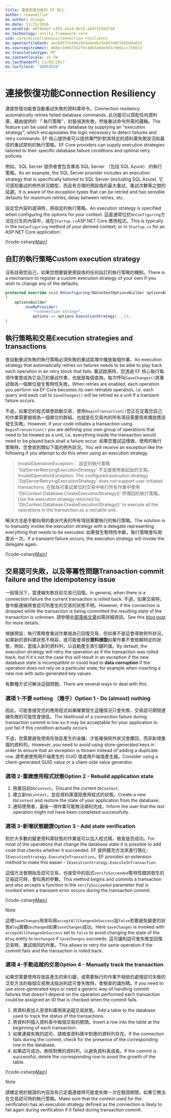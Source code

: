 ```yaml
---
title: 連接恢復功能的 EF 核心
author: rowanmiller
ms.author: divega
ms.date: 11/15/2016
ms.assetid: e079d4af-c455-4a14-8e15-a8471516d748
ms.technology: entity-framework-core
uid: core/miscellaneous/connection-resiliency
ms.openlocfilehash: aec69577cd4b19fdebedb33ed6fd8f2665b0a032
ms.sourcegitcommit: 860ec5d047342fbc4063a0de881c9861cc1f8813
ms.translationtype: MT
ms.contentlocale: zh-TW
ms.lasthandoff: 11/05/2017
ms.locfileid: "26053528"
---
```

# <a name="connection-resiliency"></a><span data-ttu-id="67dc4-102">連接恢復功能</span><span class="sxs-lookup"><span data-stu-id="67dc4-102">Connection Resiliency</span></span>

<span data-ttu-id="67dc4-103">連接恢復功能會自動重試失敗的資料庫命令。</span><span class="sxs-lookup"><span data-stu-id="67dc4-103">Connection resiliency automatically retries failed database commands.</span></span> <span data-ttu-id="67dc4-104">此功能可以搭配任何資料庫，藉由提供的 「 執行策略"，封裝偵測失敗，然後重試命令所需的邏輯。</span><span class="sxs-lookup"><span data-stu-id="67dc4-104">The feature can be used with any database by supplying an "execution strategy", which encapsulates the logic necessary to detect failures and retry commands.</span></span> <span data-ttu-id="67dc4-105">EF 核心提供者可以提供專門針對其特定的資料庫失敗狀況和最佳的重試原則的執行策略。</span><span class="sxs-lookup"><span data-stu-id="67dc4-105">EF Core providers can supply execution strategies tailored to their specific database failure conditions and optimal retry policies.</span></span>

<span data-ttu-id="67dc4-106">例如，SQL Server 提供者會包含專為 SQL Server （包括 SQL Azure） 的執行策略。</span><span class="sxs-lookup"><span data-stu-id="67dc4-106">As an example, the SQL Server provider includes an execution strategy that is specifically tailored to SQL Server (including SQL Azure).</span></span> <span data-ttu-id="67dc4-107">它可感知重試的例外狀況類型，而且有合理的預設值的最大重試，重試次數等之間的延遲。</span><span class="sxs-lookup"><span data-stu-id="67dc4-107">It is aware of the exception types that can be retried and has sensible defaults for maximum retries, delay between retries, etc.</span></span>

<span data-ttu-id="67dc4-108">設定您內容的選項時，將指定的執行策略。</span><span class="sxs-lookup"><span data-stu-id="67dc4-108">An execution strategy is specified when configuring the options for your context.</span></span> <span data-ttu-id="67dc4-109">這是通常位於`OnConfiguring`方法在衍生的內容中，或在`Startup.cs`ASP.NET Core 應用程式。</span><span class="sxs-lookup"><span data-stu-id="67dc4-109">This is typically in the `OnConfiguring` method of your derived context, or in `Startup.cs` for an ASP.NET Core application.</span></span>

[!code-csharp[Main](../../../samples/core/Miscellaneous/ConnectionResiliency/Program.cs#OnConfiguring)]

## <a name="custom-execution-strategy"></a><span data-ttu-id="67dc4-110">自訂的執行策略</span><span class="sxs-lookup"><span data-stu-id="67dc4-110">Custom execution strategy</span></span>

<span data-ttu-id="67dc4-111">沒有註冊您自己，如果您想要變更預設值的任何自訂的執行策略的機制。</span><span class="sxs-lookup"><span data-stu-id="67dc4-111">There is a mechanism to register a custom execution strategy of your own if you wish to change any of the defaults.</span></span>

``` csharp
protected override void OnConfiguring(DbContextOptionsBuilder optionsBuilder)
{
    optionsBuilder
        .UseMyProvider(
            "<connection string>",
            options => options.ExecutionStrategy(...));
}
```

## <a name="execution-strategies-and-transactions"></a><span data-ttu-id="67dc4-112">執行策略和交易</span><span class="sxs-lookup"><span data-stu-id="67dc4-112">Execution strategies and transactions</span></span>

<span data-ttu-id="67dc4-113">會自動重試失敗的執行策略必須失敗的重試區塊中播放每個作業。</span><span class="sxs-lookup"><span data-stu-id="67dc4-113">An execution strategy that automatically retries on failures needs to be able to play back each operation in an retry block that fails.</span></span> <span data-ttu-id="67dc4-114">重試啟用時，您透過 EF 核心執行每項作業會成為它自己的重試作業，也就是每個查詢，每次呼叫`SaveChanges()`將重試做為一個單位發生暫時性失敗。</span><span class="sxs-lookup"><span data-stu-id="67dc4-114">When retries are enabled, each operation you perform via EF Core becomes its own retriable operation, i.e. each query and each call to `SaveChanges()` will be retried as a unit if a transient failure occurs.</span></span>

<span data-ttu-id="67dc4-115">不過，如果您的程式碼會啟動交易，使用`BeginTransaction()`您正在定義您自己的作業需要被視為一個單位的群組，也就是在交易內的所有項目需要用來播放應該發生失敗。</span><span class="sxs-lookup"><span data-stu-id="67dc4-115">However, if your code initiates a transaction using `BeginTransaction()` you are defining your own group of operations that need to be treated as a unit, i.e. everything inside the transaction would need to be played back shall a failure occur.</span></span> <span data-ttu-id="67dc4-116">如果您嘗試這樣做，使用的執行策略時，您會收到類似下面的例外狀況。</span><span class="sxs-lookup"><span data-stu-id="67dc4-116">You will receive an exception like the following if you attempt to do this when using an execution strategy.</span></span>

> <span data-ttu-id="67dc4-117">InvalidOperationException： 設定的執行策略 'SqlServerRetryingExecutionStrategy' 不支援使用者起始的交易。</span><span class="sxs-lookup"><span data-stu-id="67dc4-117">InvalidOperationException: The configured execution strategy 'SqlServerRetryingExecutionStrategy' does not support user initiated transactions.</span></span> <span data-ttu-id="67dc4-118">在做為可重試單位的交易中執行所有作業中使用 'DbContext.Database.CreateExecutionStrategy()' 所傳回的執行策略。</span><span class="sxs-lookup"><span data-stu-id="67dc4-118">Use the execution strategy returned by 'DbContext.Database.CreateExecutionStrategy()' to execute all the operations in the transaction as a retriable unit.</span></span>

<span data-ttu-id="67dc4-119">解決方法是手動叫用的委派代表的所有項目需要執行的執行策略。</span><span class="sxs-lookup"><span data-stu-id="67dc4-119">The solution is to manually invoke the execution strategy with a delegate representing everything that needs to be executed.</span></span> <span data-ttu-id="67dc4-120">如果發生暫時性中斷，執行策略會叫用委派一次。</span><span class="sxs-lookup"><span data-stu-id="67dc4-120">If a transient failure occurs, the execution strategy will invoke the delegate again.</span></span>

[!code-csharp[Main](../../../samples/core/Miscellaneous/ConnectionResiliency/Program.cs#ManualTransaction)]

## <a name="transaction-commit-failure-and-the-idempotency-issue"></a><span data-ttu-id="67dc4-121">交易認可失敗，以及等冪性問題</span><span class="sxs-lookup"><span data-stu-id="67dc4-121">Transaction commit failure and the idempotency issue</span></span>

<span data-ttu-id="67dc4-122">一般情況下，當連線失敗目前交易已回復。</span><span class="sxs-lookup"><span data-stu-id="67dc4-122">In general, when there is a connection failure the current transaction is rolled back.</span></span> <span data-ttu-id="67dc4-123">不過，如果交易時，會中斷連線將會認可所產生的交易的狀態不明。</span><span class="sxs-lookup"><span data-stu-id="67dc4-123">However, if the connection is dropped while the transaction is being committed the resulting state of the transaction is unknown.</span></span> <span data-ttu-id="67dc4-124">請參閱此[部落格文章](http://blogs.msdn.com/b/adonet/archive/2013/03/11/sql-database-connectivity-and-the-idempotency-issue.aspx)如需詳細資訊。</span><span class="sxs-lookup"><span data-stu-id="67dc4-124">See this [blog post](http://blogs.msdn.com/b/adonet/archive/2013/03/11/sql-database-connectivity-and-the-idempotency-issue.aspx) for more details.</span></span>

<span data-ttu-id="67dc4-125">根據預設，執行策略會重試作業視為已回復交易，但如果不是這會導致例外狀況，如果新的資料庫狀態不相容，或可能會導致**資料損毀**如果作業不會依賴特定的狀態，例如，當插入新的資料列，以自動產生索引鍵的值。</span><span class="sxs-lookup"><span data-stu-id="67dc4-125">By default, the execution strategy will retry the operation as if the transaction was rolled back, but if it's not the case this will result in an exception if the new database state is incompatible or could lead to **data corruption** if the operation does not rely on a particular state, for example when inserting a new row with auto-generated key values.</span></span>

<span data-ttu-id="67dc4-126">有數種方式可解決這個問題。</span><span class="sxs-lookup"><span data-stu-id="67dc4-126">There are several ways to deal with this.</span></span>

### <a name="option-1---do-almost-nothing"></a><span data-ttu-id="67dc4-127">選項 1-不要 nothing （幾乎）</span><span class="sxs-lookup"><span data-stu-id="67dc4-127">Option 1 - Do (almost) nothing</span></span>

<span data-ttu-id="67dc4-128">因此，可能會接受您的應用程式如果確實發生這種情況只會失敗，交易認可期間連線失敗的可能性會很低。</span><span class="sxs-lookup"><span data-stu-id="67dc4-128">The likelihood of a connection failure during transaction commit is low so it may be acceptable for your application to just fail if this condition actually occurs.</span></span>

<span data-ttu-id="67dc4-129">不過，您需要避免使用存放區產生的金鑰，才能確保例外狀況會擲回，而非新增重複的資料列。</span><span class="sxs-lookup"><span data-stu-id="67dc4-129">However, you need to avoid using store-generated keys in order to ensure that an exception is thrown instead of adding a duplicate row.</span></span> <span data-ttu-id="67dc4-130">請考慮使用用戶端產生的 GUID 值或用戶端值產生器。</span><span class="sxs-lookup"><span data-stu-id="67dc4-130">Consider using a client-generated GUID value or a client-side value generator.</span></span>

### <a name="option-2---rebuild-application-state"></a><span data-ttu-id="67dc4-131">選項 2-重建應用程式狀態</span><span class="sxs-lookup"><span data-stu-id="67dc4-131">Option 2 - Rebuild application state</span></span>

1. <span data-ttu-id="67dc4-132">捨棄目前`DbContext`。</span><span class="sxs-lookup"><span data-stu-id="67dc4-132">Discard the current `DbContext`.</span></span>
2. <span data-ttu-id="67dc4-133">建立新`DbContext`，並從資料庫還原應用程式的狀態。</span><span class="sxs-lookup"><span data-stu-id="67dc4-133">Create a new `DbContext` and restore the state of your application from the database.</span></span>
3. <span data-ttu-id="67dc4-134">通知使用者，最後一項作業可能無法順利完成。</span><span class="sxs-lookup"><span data-stu-id="67dc4-134">Inform the user that the last operation might not have been completed successfully.</span></span>

### <a name="option-3---add-state-verification"></a><span data-ttu-id="67dc4-135">選項 3-新增狀態驗證</span><span class="sxs-lookup"><span data-stu-id="67dc4-135">Option 3 - Add state verification</span></span>

<span data-ttu-id="67dc4-136">對於大多數的變更資料庫狀態的作業是可以加入程式碼，檢查是否成功。</span><span class="sxs-lookup"><span data-stu-id="67dc4-136">For most of the operations that change the database state it is possible to add code that checks whether it succeeded.</span></span> <span data-ttu-id="67dc4-137">EF 提供擴充方法來進行簡化- `IExecutionStrategy.ExecuteInTransaction`。</span><span class="sxs-lookup"><span data-stu-id="67dc4-137">EF provides an extension method to make this easier - `IExecutionStrategy.ExecuteInTransaction`.</span></span>

<span data-ttu-id="67dc4-138">這個方法會開始及認可交易，也接受中的函式`verifySucceeded`暫時性錯誤發生的交易認可時，會叫用的參數。</span><span class="sxs-lookup"><span data-stu-id="67dc4-138">This method begins and commits a transaction and also accepts a function in the `verifySucceeded` parameter that is invoked when a transient error occurs during the transaction commit.</span></span>

[!code-csharp[Main](../../../samples/core/Miscellaneous/ConnectionResiliency/Program.cs#Verification)]

> [!NOTE]
> <span data-ttu-id="67dc4-139">這裡`SaveChanges`用來叫用`acceptAllChangesOnSuccess`設`false`若要避免變更的狀態`Blog`實體`Unchanged`如果`SaveChanges`成功。</span><span class="sxs-lookup"><span data-stu-id="67dc4-139">Here `SaveChanges` is invoked with `acceptAllChangesOnSuccess` set to `false` to avoid changing the state of the `Blog` entity to `Unchanged` if `SaveChanges` succeeds.</span></span> <span data-ttu-id="67dc4-140">這可讓則認可會失敗並回復交易時，重試相同的作業。</span><span class="sxs-lookup"><span data-stu-id="67dc4-140">This allows to retry the same operation if the commit fails and the transaction is rolled back.</span></span>

### <a name="option-4---manually-track-the-transaction"></a><span data-ttu-id="67dc4-141">選項 4-手動追蹤的交易</span><span class="sxs-lookup"><span data-stu-id="67dc4-141">Option 4 - Manually track the transaction</span></span>

<span data-ttu-id="67dc4-142">如果您需要使用存放區產生的索引鍵，或需要執行的作業不相依的處理認可失敗的泛型方法的每個交易無法指派則認可會失敗時，會檢查的識別碼。</span><span class="sxs-lookup"><span data-stu-id="67dc4-142">If you need to use store-generated keys or need a generic way of handling commit failures that doesn't depend on the operation performed each transaction could be assigned an ID that is checked when the commit fails.</span></span>

1. <span data-ttu-id="67dc4-143">將資料表加入至資料庫用來追蹤交易狀態。</span><span class="sxs-lookup"><span data-stu-id="67dc4-143">Add a table to the database used to track the status of the transactions.</span></span>
2. <span data-ttu-id="67dc4-144">將資料列插入資料表中每個交易的開頭。</span><span class="sxs-lookup"><span data-stu-id="67dc4-144">Insert a row into the table at the beginning of each transaction.</span></span>
3. <span data-ttu-id="67dc4-145">如果連接失敗的認可，請檢查資料庫中對應的資料列存在。</span><span class="sxs-lookup"><span data-stu-id="67dc4-145">If the connection fails during the commit, check for the presence of the corresponding row in the database.</span></span>
4. <span data-ttu-id="67dc4-146">如果認可成功，刪除對應的資料列，以避免資料表成長。</span><span class="sxs-lookup"><span data-stu-id="67dc4-146">If the commit is successful, delete the corresponding row to avoid the growth of the table.</span></span>

[!code-csharp[Main](../../../samples/core/Miscellaneous/ConnectionResiliency/Program.cs#Tracking)]

> [!NOTE]
> <span data-ttu-id="67dc4-147">請確定用於驗證的內容具有已定義連接時可能會失敗一次在驗證期間，如果它無法在交易認可時的執行策略。</span><span class="sxs-lookup"><span data-stu-id="67dc4-147">Make sure that the context used for the verification has an execution strategy defined as the connection is likely to fail again during verification if it failed during transaction commit.</span></span>
